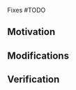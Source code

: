 <!--

## Contribution Checklist 

- Use [conventional commit message](https://www.conventionalcommits.org/en/v1.0.0/).
- PR title format should also conform to [conventional commits](https://www.conventionalcommits.org/en/v1.0.0/).
- More details in [CONTRIBUTING.md](../CONTRIBUTING.md)

-->


<!-- Does this PR fix an issue -->

Fixes #TODO

## Motivation

<!-- TODO: Say why you made your changes. -->

## Modifications

<!-- TODO: Say what changes you made. -->

## Verification

<!-- TODO: Say how you tested your changes. -->
